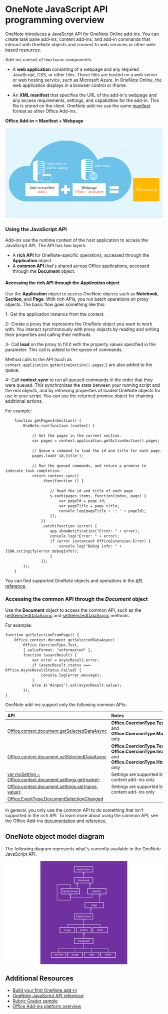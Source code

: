 # OneNote JavaScript API programming overview

OneNote introduces a JavaScript API for OneNote Online add-ins. You can create task pane add-ins, content add-ins, and add-in commands that interact with OneNote objects and connect to web services or other web-based resources.

Add-ins consist of two basic components:

- A **web application** consisting of a webpage and any required JavaScript, CSS, or other files. These files are hosted on a web server or web hosting service, such as Microsoft Azure. In OneNote Online, the web application displays in a browser control or iframe.
	
- An **XML manifest** that specifies the URL of the add-in's webpage and any access requirements, settings, and capabilities for the add-in. This file is stored on the client. OneNote add-ins use the same [manifest](https://dev.office.com/docs/add-ins/overview/add-in-manifests) format as other Office Add-ins.

**Office Add-in = Manifest + Webpage**

![An Office add-in consists of a manifest and webpage](../../images/onenote-add-in.png)

### Using the JavaScript API

Add-ins use the runtime context of the host application to access the JavaScript API. The API has two layers: 

- A **rich API** for OneNote-specific operations, accessed through the **Application** object.
- A **common API** that's shared across Office applications, accessed through the **Document** object.

#### Accessing the rich API through the *Application* object

Use the **Application** object to access OneNote objects such as **Notebook**, **Section**, and **Page**. With rich APIs, you run batch operations on proxy objects. The basic flow goes something like this: 

1- Get the application instance from the context.

2- Create a proxy that represents the OneNote object you want to work with. You interact synchronously with proxy objects by reading and writing their properties and calling their methods. 

3- Call **load** on the proxy to fill it with the property values specified in the parameter. This call is added to the queue of commands. 

   Method calls to the API (such as `context.application.getActiveSection().pages;`) are also added to the queue.
    
4- Call **context.sync** to run all queued commands in the order that they were queued. This synchronizes the state between your running script and the real objects, and by retrieving properties of loaded OneNote objects for use in your script. You can use the returned promise object for chaining additional actions.

For example: 

```
    function getPagesInSection() {
        OneNote.run(function (context) {
            
            // Get the pages in the current section.
            var pages = context.application.getActiveSection().pages;
            
            // Queue a command to load the id and title for each page.            
            pages.load('id,title');
            
            // Run the queued commands, and return a promise to indicate task completion.
            return context.sync()
                .then(function () {
                    
                    // Read the id and title of each page. 
                    $.each(pages.items, function(index, page) {
                        var pageId = page.id;
                        var pageTitle = page.title;
                        console.log(pageTitle + ': ' + pageId); 
                    });
                })
                .catch(function (error) {
                    app.showNotification("Error: " + error);
                    console.log("Error: " + error);
                    if (error instanceof OfficeExtension.Error) {
                        console.log("Debug info: " + JSON.stringify(error.debugInfo));
                    }
                });
        });
    }
```

You can find supported OneNote objects and operations in the [API reference](../../reference/onenote/onenote-add-ins-javascript-reference.md).

### Accessing the common API through the *Document* object

Use the **Document** object to access the common API, such as the [getSelectedDataAsync](https://dev.office.com/reference/add-ins/shared/document.getselecteddataasync)
and [setSelectedDataAsync](https://dev.office.com/reference/add-ins/shared/document.setselecteddataasync) methods. 

For example:  

```
function getSelectionFromPage() {
    Office.context.document.getSelectedDataAsync(
        Office.CoercionType.Text,
        { valueFormat: "unformatted" },
        function (asyncResult) {
            var error = asyncResult.error;
            if (asyncResult.status === Office.AsyncResultStatus.Failed) {
                console.log(error.message);
            }
            else $('#input').val(asyncResult.value);
        });
}
```
OneNote add-ins support only the following common APIs:

| API | Notes |
|:------|:------|
| [Office.context.document.getSelectedDataAsync](https://msdn.microsoft.com/en-us/library/office/fp142294.aspx) | **Office.CoercionType.Text** and **Office.CoercionType.Matrix** only |
| [Office.context.document.setSelectedDataAsync](https://msdn.microsoft.com/en-us/library/office/fp142145.aspx) | **Office.CoercionType.Text**, **Office.CoercionType.Image**, and **Office.CoercionType.Html** only | 
| [var mySetting = Office.context.document.settings.get(name);](https://msdn.microsoft.com/en-us/library/office/fp142180.aspx) | Settings are supported by content add-ins only | 
| [Office.context.document.settings.set(name, value);](https://msdn.microsoft.com/en-us/library/office/fp161063.aspx) | Settings are supported by content add-ins only | 
| [Office.EventType.DocumentSelectionChanged](https://dev.office.com/reference/add-ins/shared/document.selectionchanged.event) ||

In general, you only use the common API to do something that isn't supported in the rich API. To learn more about using the common API, see the Office Add-ins [documentation](https://dev.office.com/docs/add-ins/overview/office-add-ins) and [reference](https://dev.office.com/reference/add-ins/javascript-api-for-office).


<a name="om-diagram"></a>
## OneNote object model diagram 
The following diagram represents what's currently available in the OneNote JavaScript API.

  ![OneNote object model diagram](../../images/onenote-om.png)


## Additional Resources

- [Build your first OneNote add-in](onenote-add-ins-getting-started.md)
- [OneNote JavaScript API reference](../../reference/onenote/onenote-add-ins-javascript-reference.md)
- [Rubric Grader sample](https://github.com/OfficeDev/OneNote-Add-in-Rubric-Grader-Preview)
- [Office Add-ins platform overview](https://dev.office.com/docs/add-ins/overview/office-add-ins)
